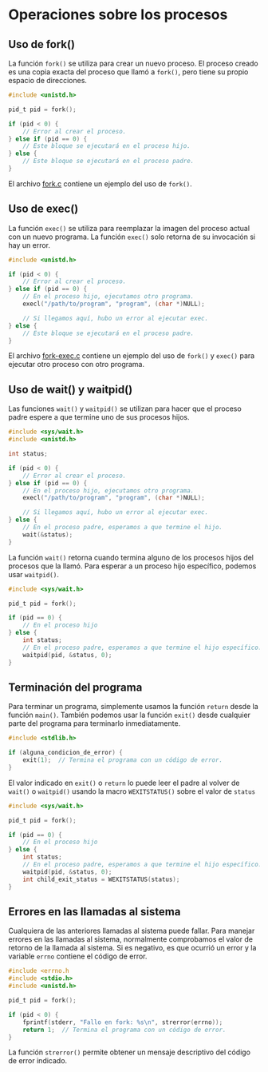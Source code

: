 # Operaciones sobre los procesos

## Uso de fork()

La función `fork()` se utiliza para crear un nuevo proceso.
El proceso creado es una copia exacta del proceso que llamó a `fork()`, pero tiene su propio espacio de direcciones.

```c
#include <unistd.h>

pid_t pid = fork();

if (pid < 0) {
    // Error al crear el proceso.
} else if (pid == 0) {
    // Este bloque se ejecutará en el proceso hijo.
} else {
    // Este bloque se ejecutará en el proceso padre.
}
```

El archivo [fork.c](fork.c) contiene un ejemplo del uso de `fork()`. 

## Uso de exec()

La función `exec()` se utiliza para reemplazar la imagen del proceso actual con un nuevo programa.
La función `exec()` solo retorna de su invocación si hay un error.

```c
#include <unistd.h>

if (pid < 0) {
    // Error al crear el proceso.
} else if (pid == 0) {
    // En el proceso hijo, ejecutamos otro programa.
    execl("/path/to/program", "program", (char *)NULL);

    // Si llegamos aquí, hubo un error al ejecutar exec.
} else {
    // Este bloque se ejecutará en el proceso padre.
}
```

El archivo [fork-exec.c](fork-exec.c) contiene un ejemplo del uso de `fork()` y `exec()` para ejecutar otro proceso con otro programa. 

## Uso de wait() y waitpid()

Las funciones `wait()` y `waitpid()` se utilizan para hacer que el proceso padre espere a que termine uno de sus procesos hijos.

```c
#include <sys/wait.h>
#include <unistd.h>

int status;

if (pid < 0) {
    // Error al crear el proceso.
} else if (pid == 0) {
    // En el proceso hijo, ejecutamos otro programa.
    execl("/path/to/program", "program", (char *)NULL);

    // Si llegamos aquí, hubo un error al ejecutar exec.
} else {
    // En el proceso padre, esperamos a que termine el hijo.
    wait(&status);
}
```

La función `wait()` retorna cuando termina alguno de los procesos hijos del procesos que la llamó.
Para esperar a un proceso hijo específico, podemos usar `waitpid()`.

```c
#include <sys/wait.h>

pid_t pid = fork();

if (pid == 0) {
    // En el proceso hijo
} else {
    int status;
    // En el proceso padre, esperamos a que termine el hijo específico.
    waitpid(pid, &status, 0);
}
```

## Terminación del programa

Para terminar un programa, simplemente usamos la función `return` desde la función `main()`.
También podemos usar la función `exit()` desde cualquier parte del programa para terminarlo inmediatamente.

```c
#include <stdlib.h>

if (alguna_condicion_de_error) {
    exit(1);  // Termina el programa con un código de error.
}
```

El valor indicado en `exit()` o `return` lo puede leer el padre al volver de `wait()` o `waitpid()` usando la macro `WEXITSTATUS()` sobre el valor  de `status`

```c
#include <sys/wait.h>

pid_t pid = fork();

if (pid == 0) {
    // En el proceso hijo
} else {
    int status;
    // En el proceso padre, esperamos a que termine el hijo específico.
    waitpid(pid, &status, 0);
    int child_exit_status = WEXITSTATUS(status);
}
```

## Errores en las llamadas al sistema

Cualquiera de las anteriores llamadas al sistema puede fallar.
Para manejar errores en las llamadas al sistema, normalmente comprobamos el valor de retorno de la llamada al sistema.
Si es negativo, es que ocurrió un error y la variable `errno` contiene el código de error.

```c
#include <errno.h
#include <stdio.h>
#include <unistd.h>

pid_t pid = fork();

if (pid < 0) {
    fprintf(stderr, "Fallo en fork: %s\n", strerror(errno));
    return 1;  // Termina el programa con un código de error.
}
```

La función `strerror()` permite obtener un mensaje descriptivo del código de error indicado.